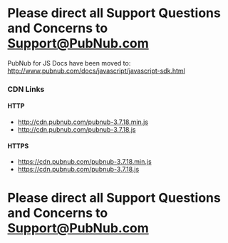 # Please direct all Support Questions and Concerns to Support@PubNub.com

PubNub for JS Docs have been moved to: http://www.pubnub.com/docs/javascript/javascript-sdk.html

### CDN Links

#### HTTP
* http://cdn.pubnub.com/pubnub-3.7.18.min.js
* http://cdn.pubnub.com/pubnub-3.7.18.js

#### HTTPS
* https://cdn.pubnub.com/pubnub-3.7.18.min.js
* https://cdn.pubnub.com/pubnub-3.7.18.js

# Please direct all Support Questions and Concerns to Support@PubNub.com
